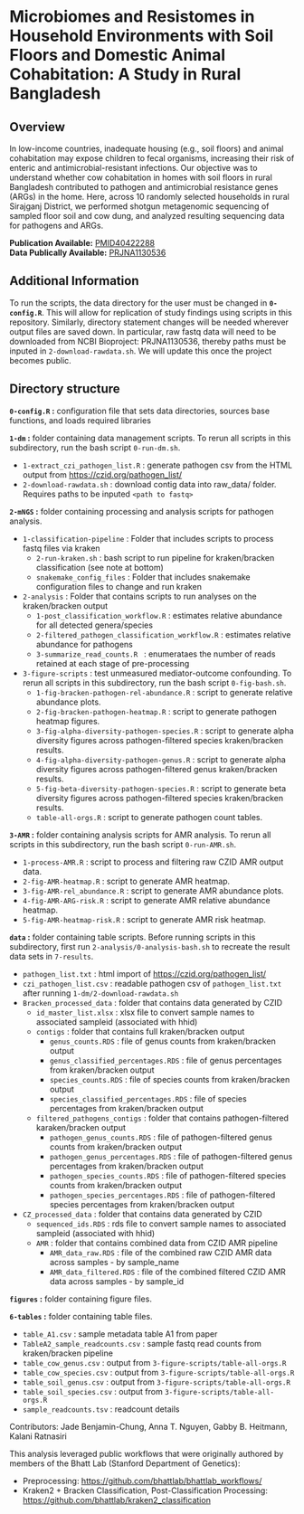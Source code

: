 # Microbiomes and Resistomes in Household Environments with Soil Floors and Domestic Animal Cohabitation: A Study in Rural Bangladesh

## Overview
In low-income countries, inadequate housing (e.g., soil floors) and animal cohabitation may expose children to fecal organisms, increasing their risk of enteric and antimicrobial-resistant infections. Our objective was to understand whether cow cohabitation in homes with soil floors in rural Bangladesh contributed to pathogen and antimicrobial resistance genes (ARGs) in the home. Here, across 10 randomly selected households in rural Sirajganj District, we performed shotgun metagenomic sequencing of sampled floor soil and cow dung, and analyzed resulting sequencing data for pathogens and ARGs. 

**Publication Available:** [PMID40422288](https://doi-org.stanford.idm.oclc.org/10.1128/aem.00669-25)<br>
**Data Publically Available:** [PRJNA1130536](https://www.ncbi.nlm.nih.gov/bioproject/PRJNA1130536/)

## Additional Information
To run the scripts, the data directory for the user must be changed in **`0-config.R`**. This will allow for replication of study findings using scripts in this repository. Similarly, directory statement changes will be needed wherever output files are saved down. In particular, raw fastq data will need to be downloaded from NCBI Bioproject: PRJNA1130536, thereby paths must be inputed in `2-download-rawdata.sh`. We will update this once the project becomes public.

## Directory structure
**`0-config.R` :** configuration file that sets data directories, sources base functions, and loads required libraries

**`1-dm` :** folder containing data management scripts. To rerun all scripts in this subdirectory, run the bash script `0-run-dm.sh`.    
* `1-extract_czi_pathogen_list.R` : generate pathogen csv from the HTML output from https://czid.org/pathogen_list/
* `2-download-rawdata.sh` : download contig data into raw_data/ folder. Requires paths to be inputed `<path to fastq>` 

**`2-mNGS` :** folder containing processing and analysis scripts for pathogen analysis. 
* `1-classification-pipeline` : Folder that includes scripts to process fastq files via kraken
    * `2-run-kraken.sh` : bash script to run pipeline for kraken/bracken classification (see note at bottom)
    * `snakemake_config_files` : Folder that includes snakemake configuration files to change and run kraken 
* `2-analysis` : Folder that contains scripts to run analyses on the kraken/bracken output
    * `1-post_classification_workflow.R` : estimates relative abundance for all detected genera/species
    * `2-filtered_pathogen_classification_workflow.R` : estimates relative abundance for pathogens
    * `3-summarize_read_counts.R ` : enumerataes the number of reads retained at each stage of pre-processing
* `3-figure-scripts` : test unmeasured mediator-outcome confounding. To rerun all scripts in this subdirectory, run the bash script `0-fig-bash.sh`.           
    * `1-fig-bracken-pathogen-rel-abundance.R` : script to generate relative abundance plots.
    * `2-fig-bracken-pathogen-heatmap.R` : script to generate pathogen heatmap figures.
    * `3-fig-alpha-diversity-pathogen-species.R` : script to generate alpha diversity figures across pathogen-filtered species kraken/bracken results.
    * `4-fig-alpha-diversity-pathogen-genus.R` : script to generate alpha diversity figures across pathogen-filtered genus kraken/bracken results.
    * `5-fig-beta-diversity-pathogen-species.R` : script to generate beta diversity figures across pathogen-filtered species kraken/bracken results.
    * `table-all-orgs.R` : script to generate pathogen count tables.  

**`3-AMR` :** folder containing analysis scripts for AMR analysis. To rerun all scripts in this subdirectory, run the bash script `0-run-AMR.sh`.     
* `1-process-AMR.R` : script to process and filtering raw CZID AMR output data. 
* `2-fig-AMR-heatmap.R` : script to generate AMR heatmap.   
* `3-fig-AMR-rel_abundance.R` : script to generate AMR abundance plots.
* `4-fig-AMR-ARG-risk.R` : script to generate AMR relative abundance heatmap.
* `5-fig-AMR-heatmap-risk.R` : script to generate AMR risk heatmap.

**`data` :** folder containing table scripts. Before running scripts in this subdirectory, first run `2-analysis/0-analysis-bash.sh` to recreate the result data sets in `7-results`.    
* `pathogen_list.txt` : html import of  https://czid.org/pathogen_list/
* `czi_pathogen_list.csv` : readable pathogen csv of `pathogen_list.txt` after running `1-dm/2-download-rawdata.sh`
* `Bracken_processed_data` : folder that contains data generated by CZID
    * `id_master_list.xlsx` : xlsx file to convert sample names to associated sampleid (associated with hhid)
    * `contigs` : folder that contains full kraken/bracken output
        * `genus_counts.RDS` : file of genus counts from kraken/bracken output
        * `genus_classified_percentages.RDS` : file of genus percentages from kraken/bracken output
        * `species_counts.RDS` : file of species counts from kraken/bracken output
        * `species_classified_percentages.RDS` : file of species percentages from kraken/bracken output
    * `filtered_pathogens_contigs` : folder that contains pathogen-filtered karaken/bracken output
        * `pathogen_genus_counts.RDS` : file of pathogen-filtered genus counts from kraken/bracken output
        * `pathogen_genus_percentages.RDS` : file of pathogen-filtered genus percentages from kraken/bracken output
        * `pathogen_species_counts.RDS` : file of pathogen-filtered species counts from kraken/bracken output
        * `pathogen_species_percentages.RDS` : file of pathogen-filtered species percentages from kraken/bracken output
* `CZ_processed_data` : folder that contains data generated by CZID
    * `sequenced_ids.RDS` : rds file to convert sample names to associated sampleid (associated with hhid)
    * `AMR` : folder that contains combined data from CZID AMR pipeline
        * `AMR_data_raw.RDS` : file of the combined raw CZID AMR data across samples - by sample_name
        * `AMR_data_filtered.RDS` : file of the combined filtered CZID AMR data across samples - by sample_id

**`figures` :** folder containing figure files.

**`6-tables` :** folder containing table files.
* `table_A1.csv` : sample metadata table A1 from paper
* `TableA2_sample_readcounts.csv` : sample fastq read counts from kraken/bracken pipeline
* `table_cow_genus.csv` : output from `3-figure-scripts/table-all-orgs.R`
* `table_cow_species.csv` : output from `3-figure-scripts/table-all-orgs.R`
* `table_soil_genus.csv` : output from `3-figure-scripts/table-all-orgs.R`
* `table_soil_species.csv` : output from `3-figure-scripts/table-all-orgs.R`
* `sample_readcounts.tsv` : readcount details

Contributors: Jade Benjamin-Chung, Anna T. Nguyen, Gabby B. Heitmann, Kalani Ratnasiri

This analysis leveraged public workflows that were originally authored by members of the Bhatt Lab (Stanford Department of Genetics):
* Preprocessing: https://github.com/bhattlab/bhattlab_workflows/
* Kraken2 + Bracken Classification, Post-Classification Processing: https://github.com/bhattlab/kraken2_classification
